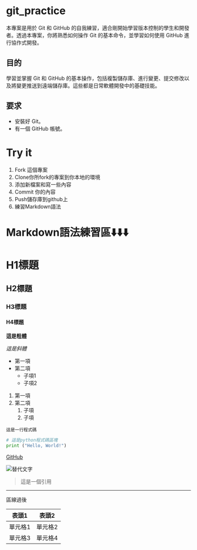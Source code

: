 # git_practice
本專案是用於 Git 和 GitHub 的自我練習，適合剛開始學習版本控制的學生和開發者。透過本專案，你將熟悉如何操作 Git 的基本命令，並學習如何使用 GitHub 進行協作式開發。

## 目的
學習並掌握 Git 和 GitHub 的基本操作，包括複製儲存庫、進行變更、提交修改以及將變更推送到遠端儲存庫。這些都是日常軟體開發中的基礎技能。

## 要求
- 安裝好 Git。
- 有一個 GitHub 帳號。

# Try it
1. Fork 這個專案
2. Clone你所fork的專案到你本地的環境
3. 添加新檔案和寫一些內容
4. Commit 你的內容
5. Push儲存庫到github上
6. 練習Markdown語法

# Markdown語法練習區⬇️⬇️⬇️

# H1標題
## H2標題
### H3標題
#### H4標題

**這是粗體**

*這是斜體*

- 第一項
- 第二項
  - 子項1
  - 子項2
 
1. 第一項
2. 第二項
    1. 子項
    2. 子項
   
`這是一行程式碼`

```python
# 這是python程式碼區塊
print ("Hello, World!")
```

[GitHub](https://github.com)

![替代文字](https://static-00.iconduck.com/assets.00/flutter-icon-1651x2048-ojswpayr.png)
> 這是一個引用
---

區線過後

|表頭1|表頭2|
|----|----|
|單元格1|單元格2|
|單元格3|單元格4|


